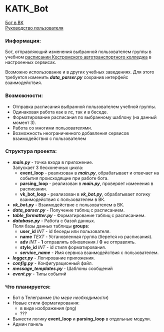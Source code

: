 # KATK_Bot

[Бот в ВК](https://vk.com/katk44bot) <br>
[Руководство пользователя](https://vk.com/@katk44bot-rukovodstvo-polzovatelya)

### Информация:

Бот, отправляющий изменения выбранной пользователем группы в учебном
[расписании Костромского автотранспортного колледжа](https://katt44.ru/index.php?option=com_content&view=article&id=252&Itemid=129)
в настроенных сервисах.

Возможно использование и в других учебных заведениях. Для этого требуется изменить
***data_parser.py*** сохранив интерфейс взаимодействия.

### Возможности:

- Отправка расписания выбранной пользователем учебной группы.
- Одинаковая работа как в лс, так и в беседе.
- Форматирование расписания по выбранному шаблону (на данный момент 3).
- Работа со многими пользователями.
- Возможность неограниченного добавления сервисов взаимодействия с пользователем

### Структура проекта:

- ***main.py*** - точка входа в приложение. <br>
  Запускает 3 бесконечных цикла:
    - **event_loop** - реализован в ***main.py***, обрабатывает и отвечает на события происходящие при работе бота.
    - **parsing_loop** - реализован в ***main.py***, проверяет изменения в расписании.
    - **vk_bot_loop** - реализован в ***vk_bot.py***, обрабатывает логику взаимодействия с пользователем в ВК.
- ***vk_bot.py*** - Взаимодействие с пользователем в ВК.
- ***data_parser.py*** - Получение таблиц с расписанием.
- ***table_formatter.py*** - Форматирование таблиц с расписанием.
- ***database.py*** - Работа с базой данных. <br>
  Поля базы данных таблицы **groups**:
    - **user_id** _INT_ - id беседы или пользователя.
    - **name** _TEXT_ - Установленная группа (берется из расписания).
    - **adv** _INT_ - **1** отправлять обновления / **0** не отправлять.
    - **style_id** _INT_ - id стиля форматирования.
    - ***service_name*** - Имя сервиса взаимодействия с пользователем.
- ***logger.py*** - Логирование приложения.
- ***config.py*** - Конфигурационный файл.
- ***message_templates.py*** - Шаблоны сообщений
- ***event.py*** - Типы событий

### Что планируется:

- Бот в Телеграмме (*по мере необходимости*)
- Новые стили форматирования:
    - в виде изображения (png)
    - ???
- Вынести логику **event_loop** и **parsing_loop** в отдельные модули.
- Админ панель

